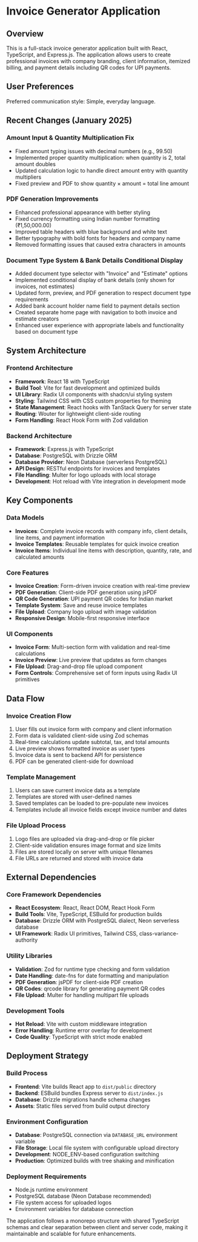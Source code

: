 # Invoice Generator Application

## Overview

This is a full-stack invoice generator application built with React, TypeScript, and Express.js. The application allows users to create professional invoices with company branding, client information, itemized billing, and payment details including QR codes for UPI payments.

## User Preferences

Preferred communication style: Simple, everyday language.

## Recent Changes (January 2025)

### Amount Input & Quantity Multiplication Fix
- Fixed amount typing issues with decimal numbers (e.g., 99.50)
- Implemented proper quantity multiplication: when quantity is 2, total amount doubles
- Updated calculation logic to handle direct amount entry with quantity multipliers
- Fixed preview and PDF to show quantity × amount = total line amount

### PDF Generation Improvements
- Enhanced professional appearance with better styling
- Fixed currency formatting using Indian number formatting (₹1,50,000.00)
- Improved table headers with blue background and white text
- Better typography with bold fonts for headers and company name
- Removed formatting issues that caused extra characters in amounts

### Document Type System & Bank Details Conditional Display
- Added document type selector with "Invoice" and "Estimate" options
- Implemented conditional display of bank details (only shown for invoices, not estimates)
- Updated form, preview, and PDF generation to respect document type requirements
- Added bank account holder name field to payment details section
- Created separate home page with navigation to both invoice and estimate creators
- Enhanced user experience with appropriate labels and functionality based on document type

## System Architecture

### Frontend Architecture
- **Framework**: React 18 with TypeScript
- **Build Tool**: Vite for fast development and optimized builds
- **UI Library**: Radix UI components with shadcn/ui styling system
- **Styling**: Tailwind CSS with CSS custom properties for theming
- **State Management**: React hooks with TanStack Query for server state
- **Routing**: Wouter for lightweight client-side routing
- **Form Handling**: React Hook Form with Zod validation

### Backend Architecture
- **Framework**: Express.js with TypeScript
- **Database**: PostgreSQL with Drizzle ORM
- **Database Provider**: Neon Database (serverless PostgreSQL)
- **API Design**: RESTful endpoints for invoices and templates
- **File Handling**: Multer for logo uploads with local storage
- **Development**: Hot reload with Vite integration in development mode

## Key Components

### Data Models
- **Invoices**: Complete invoice records with company info, client details, line items, and payment information
- **Invoice Templates**: Reusable templates for quick invoice creation
- **Invoice Items**: Individual line items with description, quantity, rate, and calculated amounts

### Core Features
- **Invoice Creation**: Form-driven invoice creation with real-time preview
- **PDF Generation**: Client-side PDF generation using jsPDF
- **QR Code Generation**: UPI payment QR codes for Indian market
- **Template System**: Save and reuse invoice templates
- **File Upload**: Company logo upload with image validation
- **Responsive Design**: Mobile-first responsive interface

### UI Components
- **Invoice Form**: Multi-section form with validation and real-time calculations
- **Invoice Preview**: Live preview that updates as form changes
- **File Upload**: Drag-and-drop file upload component
- **Form Controls**: Comprehensive set of form inputs using Radix UI primitives

## Data Flow

### Invoice Creation Flow
1. User fills out invoice form with company and client information
2. Form data is validated client-side using Zod schemas
3. Real-time calculations update subtotal, tax, and total amounts
4. Live preview shows formatted invoice as user types
5. Invoice data is sent to backend API for persistence
6. PDF can be generated client-side for download

### Template Management
1. Users can save current invoice data as a template
2. Templates are stored with user-defined names
3. Saved templates can be loaded to pre-populate new invoices
4. Templates include all invoice fields except invoice number and dates

### File Upload Process
1. Logo files are uploaded via drag-and-drop or file picker
2. Client-side validation ensures image format and size limits
3. Files are stored locally on server with unique filenames
4. File URLs are returned and stored with invoice data

## External Dependencies

### Core Framework Dependencies
- **React Ecosystem**: React, React DOM, React Hook Form
- **Build Tools**: Vite, TypeScript, ESBuild for production builds
- **Database**: Drizzle ORM with PostgreSQL dialect, Neon serverless database
- **UI Framework**: Radix UI primitives, Tailwind CSS, class-variance-authority

### Utility Libraries
- **Validation**: Zod for runtime type checking and form validation
- **Date Handling**: date-fns for date formatting and manipulation
- **PDF Generation**: jsPDF for client-side PDF creation
- **QR Codes**: qrcode library for generating payment QR codes
- **File Upload**: Multer for handling multipart file uploads

### Development Tools
- **Hot Reload**: Vite with custom middleware integration
- **Error Handling**: Runtime error overlay for development
- **Code Quality**: TypeScript with strict mode enabled

## Deployment Strategy

### Build Process
- **Frontend**: Vite builds React app to `dist/public` directory
- **Backend**: ESBuild bundles Express server to `dist/index.js`
- **Database**: Drizzle migrations handle schema changes
- **Assets**: Static files served from build output directory

### Environment Configuration
- **Database**: PostgreSQL connection via `DATABASE_URL` environment variable
- **File Storage**: Local file system with configurable upload directory
- **Development**: NODE_ENV-based configuration switching
- **Production**: Optimized builds with tree shaking and minification

### Deployment Requirements
- Node.js runtime environment
- PostgreSQL database (Neon Database recommended)
- File system access for uploaded logos
- Environment variables for database connection

The application follows a monorepo structure with shared TypeScript schemas and clear separation between client and server code, making it maintainable and scalable for future enhancements.